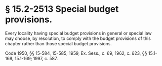 # § 15.2-2513 Special budget provisions.

<p>Every locality having special budget provisions in general or special law may choose, by resolution, to comply with the budget provisions of this chapter rather than those special budget provisions.</p><p>Code 1950, §§ 15-584, 15-585; 1959, Ex. Sess., c. 69; 1962, c. 623, §§ 15.1-168, 15.1-169; 1997, c. 587.</p>